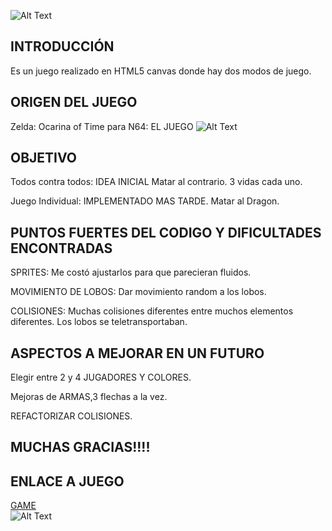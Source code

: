 ![Alt Text](https://github.com/felosa/game-canvas-zelda/blob/master/images/ironhacker.png?raw=true)

## INTRODUCCIÓN
Es un juego realizado en HTML5 canvas donde hay dos modos de juego.

## ORIGEN DEL JUEGO
   Zelda: Ocarina of Time para N64: EL JUEGO
  ![Alt Text](https://i.pinimg.com/originals/12/af/f4/12aff4ef860ccc2f2beb4715cfd9c1ae.gif)


  
## OBJETIVO
Todos contra todos: IDEA INICIAL 
  Matar al contrario. 3 vidas cada uno. 
  
Juego Individual: IMPLEMENTADO MAS TARDE.
  Matar al Dragon.
  
## PUNTOS FUERTES DEL CODIGO Y DIFICULTADES ENCONTRADAS
  SPRITES: Me costó ajustarlos para que parecieran fluidos.
  
  MOVIMIENTO DE LOBOS: Dar movimiento random a los lobos. 
  
  COLISIONES: Muchas colisiones diferentes entre muchos elementos diferentes. Los lobos se teletransportaban. 
  
## ASPECTOS A MEJORAR EN UN FUTURO
  Elegir entre 2 y 4 JUGADORES Y COLORES. 
  
  Mejoras de ARMAS,3 flechas a la vez.
  
  REFACTORIZAR COLISIONES.
  
## MUCHAS GRACIAS!!!!
  
  
## ENLACE A JUEGO
[GAME](https://felosa.github.io/game-canvas-zelda/)                                                                                 
![Alt Text](http://pluspng.com/img-png/link-zelda-png-archivo-link-en-ww14-png-336.png)


 


